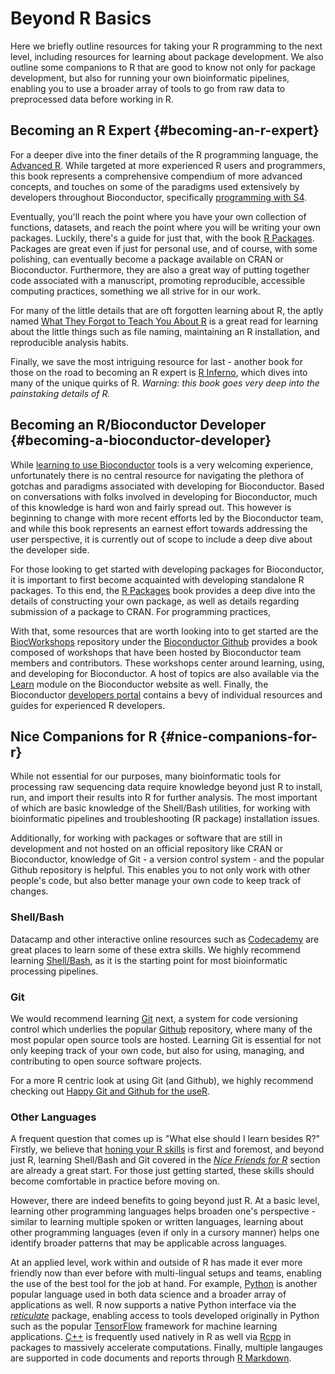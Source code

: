 # Beyond R Basics

Here we briefly outline resources for taking your R programming to the next level, including resources for learning about package development. We also outline some companions to R that are good to know not only for package development, but also for running your own bioinformatic pipelines, enabling you to use a broader array of tools to go from raw data to preprocessed data before working in R.


## Becoming an R Expert {#becoming-an-r-expert}

For a deeper dive into the finer details of the R programming language, the [Advanced R](https://adv-r.hadley.nz/). While targeted at more experienced R users and programmers, this book represents a comprehensive compendium of more advanced concepts, and touches on some of the paradigms used extensively by developers throughout Bioconductor, specifically [programming with S4](https://adv-r.hadley.nz/s4.html). 

Eventually, you'll reach the point where you have your own collection of functions, datasets, and reach the point where you will be writing your own packages. Luckily, there's a guide for just that, with the book [R Packages](http://r-pkgs.had.co.nz/). Packages are great even if just for personal use, and of course, with some polishing, can eventually become a package available on CRAN or Bioconductor. Furthermore, they are also a great way of putting together code associated with a manuscript, promoting reproducible, accessible computing practices, something we all strive for in our work.

For many of the little details that are oft forgotten learning about R, the aptly named [What They Forgot to Teach You About R](https://whattheyforgot.org/) is a great read for learning about the little things such as file naming, maintaining an R installation, and reproducible analysis habits.

Finally, we save the most intriguing resource for last - another book for those on the road to becoming an R expert is [R Inferno](https://www.burns-stat.com/pages/Tutor/R_inferno.pdf), which dives into many of the unique quirks of R. _Warning: this book goes *very* deep into the painstaking details of R._



## Becoming an R/Bioconductor Developer {#becoming-a-bioconductor-developer}

While [learning to use Bioconductor](#bioconductor-documentation) tools is a very welcoming experience, unfortunately there is no central resource for navigating the plethora of gotchas and paradigms associated with developing for Bioconductor. Based on conversations with folks involved in developing for Bioconductor, much of this knowledge is hard won and fairly spread out. This however is beginning to change with more recent efforts led by the Bioconductor team, and while this book represents an earnest effort towards addressing the user perspective, it is currently out of scope to include a deep dive about the developer side.

For those looking to get started with developing packages for Bioconductor, it is important to first become acquainted with developing standalone R packages. To this end, the [R Packages](https://r-pkgs.org/) book provides a deep dive into the details of constructing your own package, as well as details regarding submission of a package to CRAN. For programming practices, 

With that, some resources that are worth looking into to get started are the [BiocWorkshops](https://github.com/Bioconductor/BiocWorkshops) repository under the [Bioconductor Github](https://github.com/Bioconductor/) provides a book composed of workshops that have been hosted by Bioconductor team members and contributors. These workshops center around learning, using, and developing for Bioconductor. A host of topics are also available via the [Learn](http://bioconductor.org/help/course-materials/) module on the Bioconductor website as well. Finally, the Bioconductor [developers portal](https://www.bioconductor.org/developers/) contains a bevy of individual resources and guides for experienced R developers. 


## Nice Companions for R {#nice-companions-for-r}

While not essential for our purposes, many bioinformatic tools for processing raw sequencing data require knowledge beyond just R to install, run, and import their results into R for further analysis. The most important of which are basic knowledge of the Shell/Bash utilities, for working with bioinformatic pipelines and troubleshooting (R package) installation issues. 

Additionally, for working with packages or software that are still in development and not hosted on an official repository like CRAN or Bioconductor, knowledge of Git - a version control system - and the popular Github repository is helpful. This enables you to not only work with other people's code, but also better manage your own code to keep track of changes.

### Shell/Bash 

Datacamp and other interactive online resources such as [Codecademy](https://www.codecademy.com/catalog/subject/all) are great places to learn some of these extra skills. We highly recommend learning [Shell/Bash](https://www.datacamp.com/courses/tech:shell), as it is the starting point for most bioinformatic processing pipelines. 

### Git 

We would recommend learning [Git](https://www.datacamp.com/courses/tech:git) next, a system for code versioning control which underlies the popular [Github](https://Github.com) repository, where many of the most popular open source tools are hosted. Learning Git is essential for not only keeping track of your own code, but also for using, managing, and contributing to open source software projects. 

For a more R centric look at using Git (and Github), we highly recommend checking out [Happy Git and Github for the useR](https://happygitwithr.com/).

### Other Languages

A frequent question that comes up is "What else should I learn besides R?" Firstly, we believe that [honing your R skills](#getting-started-with-r) is first and foremost, and beyond just R, learning Shell/Bash and Git covered in the [_Nice Friends for R_](#nice-friends-for-r) section are already a great start. For those just getting started, these skills should become comfortable in practice before moving on.

However, there are indeed benefits to going beyond just R. At a basic level, learning other programming languages helps broaden one's perspective - similar to learning multiple spoken or written languages, learning about other programming languages (even if only in a cursory manner) helps one identify broader patterns that may be applicable across languages. 

At an applied level, work within and outside of R has made it ever more friendly now than ever before with multi-lingual setups and teams, enabling the use of the best tool for the job at hand. For example, [Python](https://www.python.org/) is another popular language used in both data science and a broader array of applications as well. R now supports a native Python interface via the [_reticulate_](https://github.com/rstudio/reticulate) package, enabling access to tools developed originally in Python such as the popular [TensorFlow](https://tensorflow.rstudio.com/) framework for machine learning applications. [C++](http://www.cplusplus.com/) is frequently used natively in R as well via [Rcpp](http://www.rcpp.org/) in packages to massively accelerate computations. Finally, multiple langauges are supported in code documents and reports through [R Markdown](https://rmarkdown.rstudio.com/lesson-5.html).
